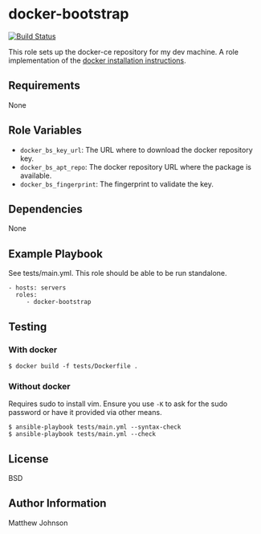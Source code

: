 # docker-bootstrap

[![Build Status](https://travis-ci.org/mjohno/docker-bootstrap.svg?branch=master)](https://travis-ci.org/mjohno/docker-bootstrap)

This role sets up the docker-ce repository for my dev machine. A role implementation of the [docker installation instructions](https://docs.docker.com/engine/installation/linux/ubuntu/).

## Requirements

None

## Role Variables

* `docker_bs_key_url`: The URL where to download the docker repository key.
* `docker_bs_apt_repo`: The docker repository URL where the package is available.
* `docker_bs_fingerprint`: The fingerprint to validate the key.

## Dependencies

None

## Example Playbook

See tests/main.yml. This role should be able to be run standalone.

    - hosts: servers
      roles:
         - docker-bootstrap

## Testing

### With docker

```
$ docker build -f tests/Dockerfile .
```

### Without docker

Requires sudo to install vim. Ensure you use `-K` to ask for the sudo password or have it provided via other means.

```
$ ansible-playbook tests/main.yml --syntax-check
$ ansible-playbook tests/main.yml --check
```

## License

BSD

## Author Information

Matthew Johnson
